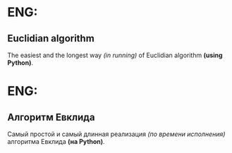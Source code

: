 # ENG:
## Euclidian algorithm
The easiest and the longest way _(in running)_ of Euclidian algorithm **(using Python)**.
# ENG:
## Алгоритм Евклида
Самый простой и самый длинная реализация _(по времени исполнения)_ алгоритма Евклида **(на Python)**.
